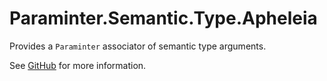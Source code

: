 # Paraminter.Semantic.Type.Apheleia

Provides a `Paraminter` associator of semantic type arguments.

See [GitHub](https://github.com/Paraminter/Paraminter.Semantic.Type.Apheleia) for more information.